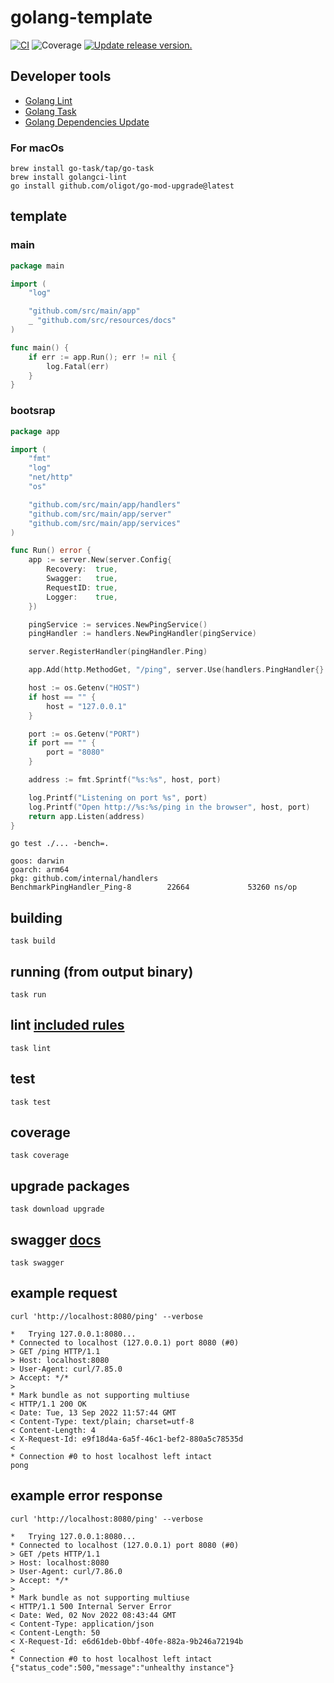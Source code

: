 # golang-template

[![CI](https://github.com/tj-actions/coverage-badge-go/workflows/CI/badge.svg)](https://github.com/tj-actions/coverage-badge-go/actions?query=workflow%3ACI)
![Coverage](https://img.shields.io/badge/Coverage-100.0%25-brightgreen)
[![Update release version.](https://github.com/tj-actions/coverage-badge-go/workflows/Update%20release%20version./badge.svg)](https://github.com/tj-actions/coverage-badge-go/actions?query=workflow%3A%22Update+release+version.%22)

## Developer tools

- [Golang Lint](https://golangci-lint.run/)
- [Golang Task](https://taskfile.dev/)
- [Golang Dependencies Update](https://github.com/oligot/go-mod-upgrade)

### For macOs

```shell
brew install go-task/tap/go-task
brew install golangci-lint
go install github.com/oligot/go-mod-upgrade@latest
```

## template

### main

```go
package main

import (
	"log"

	"github.com/src/main/app"
	_ "github.com/src/resources/docs"
)

func main() {
	if err := app.Run(); err != nil {
		log.Fatal(err)
	}
}
```

### bootsrap

```go
package app

import (
	"fmt"
	"log"
	"net/http"
	"os"

	"github.com/src/main/app/handlers"
	"github.com/src/main/app/server"
	"github.com/src/main/app/services"
)

func Run() error {
	app := server.New(server.Config{
		Recovery:  true,
		Swagger:   true,
		RequestID: true,
		Logger:    true,
	})

	pingService := services.NewPingService()
	pingHandler := handlers.NewPingHandler(pingService)

	server.RegisterHandler(pingHandler.Ping)

	app.Add(http.MethodGet, "/ping", server.Use(handlers.PingHandler{}.Ping))

	host := os.Getenv("HOST")
	if host == "" {
		host = "127.0.0.1"
	}

	port := os.Getenv("PORT")
	if port == "" {
		port = "8080"
	}

	address := fmt.Sprintf("%s:%s", host, port)

	log.Printf("Listening on port %s", port)
	log.Printf("Open http://%s:%s/ping in the browser", host, port)
	return app.Listen(address)
}
```

```shell
go test ./... -bench=.
```

````text
goos: darwin
goarch: arm64
pkg: github.com/internal/handlers
BenchmarkPingHandler_Ping-8        22664             53260 ns/op
````

## building

```shell
task build
```

## running (from output binary)

```shell
task run
```

## lint [included rules](.golangci.yml)

```shell
task lint
```

## test

```shell
task test
```

## coverage

```shell
task coverage
```

## upgrade packages

```shell
task download upgrade
```

## swagger [docs](/docs)

```shell
task swagger
```

## example request

```shell
curl 'http://localhost:8080/ping' --verbose
```

```text
*   Trying 127.0.0.1:8080...
* Connected to localhost (127.0.0.1) port 8080 (#0)
> GET /ping HTTP/1.1
> Host: localhost:8080
> User-Agent: curl/7.85.0
> Accept: */*
>
* Mark bundle as not supporting multiuse
< HTTP/1.1 200 OK
< Date: Tue, 13 Sep 2022 11:57:44 GMT
< Content-Type: text/plain; charset=utf-8
< Content-Length: 4
< X-Request-Id: e9f18d4a-6a5f-46c1-bef2-880a5c78535d
<
* Connection #0 to host localhost left intact
pong
```

## example error response

```shell
curl 'http://localhost:8080/ping' --verbose
```

```text
*   Trying 127.0.0.1:8080...
* Connected to localhost (127.0.0.1) port 8080 (#0)
> GET /pets HTTP/1.1
> Host: localhost:8080
> User-Agent: curl/7.86.0
> Accept: */*
>
* Mark bundle as not supporting multiuse
< HTTP/1.1 500 Internal Server Error
< Date: Wed, 02 Nov 2022 08:43:44 GMT
< Content-Type: application/json
< Content-Length: 50
< X-Request-Id: e6d61deb-0bbf-40fe-882a-9b246a72194b
<
* Connection #0 to host localhost left intact
{"status_code":500,"message":"unhealthy instance"}
```


